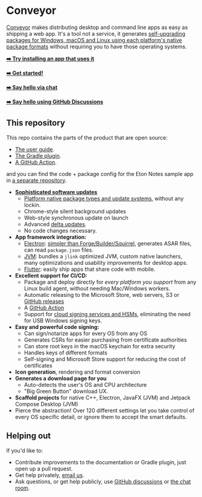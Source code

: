 # Conveyor

[Conveyor](https://conveyor.hydraulic.dev) makes distributing desktop and command line apps as easy as shipping a web app. It's a tool not a
service, it generates [self-upgrading packages for Windows, macOS and Linux using each platform's native package formats](https://conveyor.hydraulic.dev/latest/outputs.md)
without requiring you to have those operating systems.

**[ ➡️ Try installing an app that uses it](https://conveyor.hydraulic.dev/13.0/sample-apps/)**

**[ ➡️ Get started!](https://conveyor.hydraulic.dev)**

**[ ➡️ Say hello via chat](https://discord.gg/E87dFeuMFc)**

**[ ➡️ Say hello using GitHub Discussions](https://github.com/hydraulic-software/conveyor/discussions)**

## This repository

This repo contains the parts of the product that are open source:

* [The user guide](https://conveyor.hydraulic.dev/latest/).
* [The Gradle plugin](gradle-plugin/README.md).
* [A GitHub Action](actions/build/README.md).

and you can find the code + package config for the Eton Notes sample app in [a separate repository](https://github.com/hydraulic-software/eton-desktop).

* **[Sophisticated software updates](https://conveyor.hydraulic.dev/latest/configs/update-modes.md)**
    * [Platform native package types and update systems](https://conveyor.hydraulic.dev/latest/outputs.md), without any lockin.
    * Chrome-style silent background updates
    * Web-style synchronous update on launch
    * Advanced [delta updates](https://conveyor.hydraulic.dev/latest/understanding-delta-updates.md).
    * No code changes necessary.
* **App framework integration:**
    * [Electron](https://conveyor.hydraulic.dev/latest/configs/electron.md): [simpler than Forge/Builder/Squirrel](https://conveyor.hydraulic.dev/latest/comparisons/electron-comparisons.md), generates ASAR files, can read `package.json` files.
    * [JVM](https://conveyor.hydraulic.dev/latest/configs/jvm.md): bundles a `jlink` optimized JVM, custom native launchers, many optimizations and usability improvements for desktop apps.
    * [Flutter](https://conveyor.hydraulic.dev/latest/configs/flutter.md): easily ship apps that share code with mobile.
* **Excellent support for CI/CD:**
    * Package and deploy directly for _every platform you support_ from any Linux build agent, without needing Mac/Windows workers.
    * Automatic releasing to the Microsoft Store, web servers, S3 or [GitHub releases](https://conveyor.hydraulic.dev/latest/configs/download-pages#publishing-through-github)
    * A [GitHub Action](https://conveyor.hydraulic.dev/latest/continuous-integration.md#using-github-actions)
    * Support for [cloud signing services and HSMs](https://conveyor.hydraulic.dev/latest/configs/keys-and-certificates.md#cloud-remote-signing-windows-only), eliminating the need for USB Windows signing keys.
* **Easy and powerful code signing:**
    * Can sign/notarize apps for every OS from any OS
    * Generates CSRs for easier purchasing from certificate authorities
    * Can store root keys in the macOS keychain for extra security
    * Handles keys of different formats
    * Self-signing and Microsoft Store support for reducing the cost of certificates
* **Icon generation**, rendering and format conversion
* **Generates a download page for you**
    * Auto-detects the user's OS and CPU architecture
    * "Big Green Button" download UX.
* **Scaffold projects** for native C++, Electron, JavaFX (JVM) and Jetpack Compose Desktop (JVM)
* Pierce the abstraction! Over 120 different settings let you take control of every OS specific detail, or ignore them to accept the smart defaults.

## Helping out

If you'd like to:

* Contribute improvements to the documentation or Gradle plugin, just open up a pull request.
* Get help privately, [email us](mailto:contact@hydraulic.dev).
* Ask questions, or get help publicly, use [GitHub discussions](https://github.com/hydraulic-software/conveyor/discussions) or [the chat room](https://discord.gg/E87dFeuMFc).
